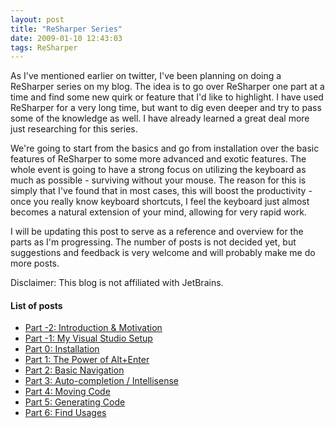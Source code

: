 ```yaml
---
layout: post
title: "ReSharper Series"
date: 2009-01-10 12:43:03
tags: ReSharper
---
```

As I've mentioned earlier on twitter, I've been planning on doing a ReSharper series on my blog. The idea is to go over ReSharper one part at a time and find some new quirk or feature that I'd like to highlight. I have used ReSharper for a very long time, but want to dig even deeper and try to pass some of the knowledge as well. I have already learned a great deal more just researching for this series.
 
We're going to start from the basics and go from installation over the basic features of ReSharper to some more advanced and exotic features. The whole event is going to have a strong focus on utilizing the keyboard as much as possible - surviving without your mouse. The reason for this is simply that I've found that in most cases, this will boost the productivity - once you really know keyboard shortcuts, I feel the keyboard just almost becomes a natural extension of your mind, allowing for very rapid work.
 
I will be updating this post to serve as a reference and overview for the parts as I'm progressing. The number of posts is not decided yet, but suggestions and feedback is very welcome and will probably make me do more posts.
 
Disclaimer: This blog is not affiliated with JetBrains.
 
#### List of posts
 - [Part -2: Introduction & Motivation](/2009/01/10/resharper-series-part-2-introduction-motivation/) 
 - [Part -1: My Visual Studio Setup](/2009/01/13/resharper-series-part-1-my-visual-studio-setup/)
 - [Part 0: Installation](/2009/01/17/resharper-series-part-0-installation/)
 - [Part 1: The Power of Alt+Enter](/2009/01/21/resharper-series-part-1-the-power-of-alt-enter/)
 - [Part 2: Basic Navigation](/2009/01/27/resharper-series-part-2-basic-navigation/)
 - [Part 3: Auto-completion / Intellisense](/2009/02/04/resharper-series-part-3-auto-completion-intellisense/)
 - [Part 4: Moving Code](/2009/02/10/resharper-series-part-4-moving-code/)
 - [Part 5: Generating Code](/2009/03/04/resharper-series-part-5-generating-code/)
 - [Part 6: Find Usages](/2009/03/09/resharper-series-part-6-find-usages/)
